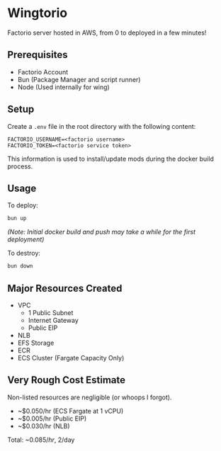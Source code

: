 # Wingtorio

Factorio server hosted in AWS, from 0 to deployed in a few minutes!

## Prerequisites

- Factorio Account
- Bun (Package Manager and script runner)
- Node (Used internally for wing)

## Setup

Create a `.env` file in the root directory with the following content:

```env
FACTORIO_USERNAME=<factorio username>
FACTORIO_TOKEN=<factorio service token>
```

This information is used to install/update mods during the docker build process.

## Usage

To deploy:

```sh
bun up
```

*(Note: Initial docker build and push may take a while for the first deployment)*

To destroy:

```sh
bun down
```

## Major Resources Created

- VPC
  - 1 Public Subnet
  - Internet Gateway
  - Public EIP
- NLB
- EFS Storage
- ECR
- ECS Cluster (Fargate Capacity Only)

## Very Rough Cost Estimate

Non-listed resources are negligible (or whoops I forgot).

- ~$0.050/hr (ECS Fargate at 1 vCPU)
- ~$0.005/hr (Public EIP)
- ~$0.030/hr (NLB)

Total: ~$0.085/hr, ~$2/day
